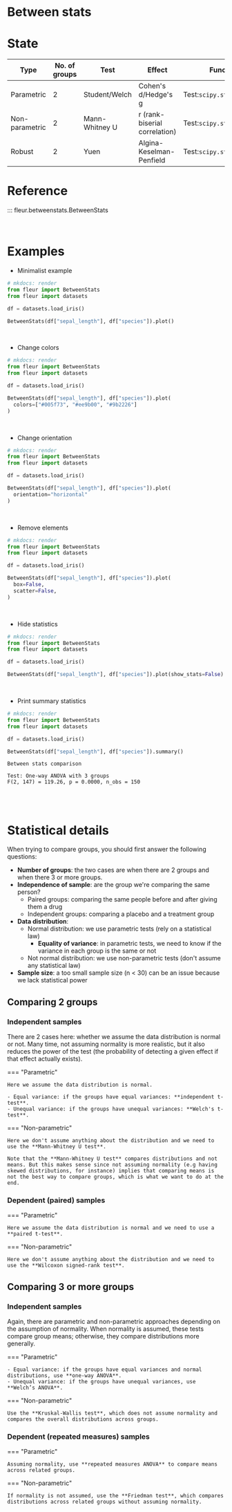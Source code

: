 # Between stats

# State

| Type           | No. of groups | Test           | Effect                        | Function used                   | Implemented |
| -------------- | ------------- | -------------- | ----------------------------- | ------------------------------- | ----------- |
| Parametric     | 2             | Student/Welch  | Cohen's d/Hedge's g           | Test:`scipy.stats.ttest_ind`    | ❌          |
| Non-parametric | 2             | Mann-Whitney U | r (rank-biserial correlation) | Test:`scipy.stats.mannwhitneyu` | ❌          |
| Robust         | 2             | Yuen           | Algina-Keselman-Penfield      | Test:`scipy.stats.ttest_ind`    | ❌          |

# Reference

::: fleur.betweenstats.BetweenStats

<br>

# Examples

- Minimalist example

```python
# mkdocs: render
from fleur import BetweenStats
from fleur import datasets

df = datasets.load_iris()

BetweenStats(df["sepal_length"], df["species"]).plot()
```

<br>

- Change colors

```python
# mkdocs: render
from fleur import BetweenStats
from fleur import datasets

df = datasets.load_iris()

BetweenStats(df["sepal_length"], df["species"]).plot(
  colors=["#005f73", "#ee9b00", "#9b2226"]
)
```

<br>

- Change orientation

```python
# mkdocs: render
from fleur import BetweenStats
from fleur import datasets

df = datasets.load_iris()

BetweenStats(df["sepal_length"], df["species"]).plot(
  orientation="horizontal"
)
```

<br>

- Remove elements

```python
# mkdocs: render
from fleur import BetweenStats
from fleur import datasets

df = datasets.load_iris()

BetweenStats(df["sepal_length"], df["species"]).plot(
  box=False,
  scatter=False,
)
```

<br>

- Hide statistics

```python
# mkdocs: render
from fleur import BetweenStats
from fleur import datasets

df = datasets.load_iris()

BetweenStats(df["sepal_length"], df["species"]).plot(show_stats=False)
```

<br>

- Print summary statistics

```python
# mkdocs: render
from fleur import BetweenStats
from fleur import datasets

df = datasets.load_iris()

BetweenStats(df["sepal_length"], df["species"]).summary()
```

```raw
Between stats comparison

Test: One-way ANOVA with 3 groups
F(2, 147) = 119.26, p = 0.0000, n_obs = 150
```

<br>
<br>

# Statistical details

When trying to compare groups, you should first answer the following questions:

- **Number of groups**: the two cases are when there are 2 groups and when there 3 or more groups.
- **Independence of sample**: are the group we're comparing the same person?
  - Paired groups: comparing the same people before and after giving them a drug
  - Independent groups: comparing a placebo and a treatment group
- **Data distribution**:
  - Normal distribution: we use parametric tests (rely on a statistical law)
    - **Equality of variance**: in parametric tests, we need to know if the variance in each group is the same or not
  - Not normal distribution: we use non-parametric tests (don't assume any statistical law)
- **Sample size**: a too small sample size (n < 30) can be an issue because we lack statistical power

## Comparing 2 groups

### Independent samples

There are 2 cases here: whether we assume the data distribution is normal or not. Many time, not assuming normality is more realistic, but it also reduces the power of the test (the probability of detecting a given effect if that effect actually exists).

=== "Parametric"

    Here we assume the data distribution is normal.

    - Equal variance: if the groups have equal variances: **independent t-test**.
    - Unequal variance: if the groups have unequal variances: **Welch's t-test**.

=== "Non-parametric"

    Here we don't assume anything about the distribution and we need to use the **Mann-Whitney U test**.

    Note that the **Mann-Whitney U test** compares distributions and not means. But this makes sense since not assuming normality (e.g having skewed distributions, for instance) implies that comparing means is not the best way to compare groups, which is what we want to do at the end.

### Dependent (paired) samples

=== "Parametric"

    Here we assume the data distribution is normal and we need to use a **paired t-test**.

=== "Non-parametric"

    Here we don't assume anything about the distribution and we need to use the **Wilcoxon signed-rank test**.

## Comparing 3 or more groups

### Independent samples

Again, there are parametric and non-parametric approaches depending on the assumption of normality. When normality is assumed, these tests compare group means; otherwise, they compare distributions more generally.

=== "Parametric"

    - Equal variance: if the groups have equal variances and normal distributions, use **one-way ANOVA**.
    - Unequal variance: if the groups have unequal variances, use **Welch’s ANOVA**.

=== "Non-parametric"

    Use the **Kruskal-Wallis test**, which does not assume normality and compares the overall distributions across groups.

### Dependent (repeated measures) samples

=== "Parametric"

    Assuming normality, use **repeated measures ANOVA** to compare means across related groups.

=== "Non-parametric"

    If normality is not assumed, use the **Friedman test**, which compares distributions across related groups without assuming normality.

